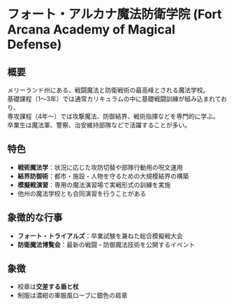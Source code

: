 # フォート・アルカナ魔法防衛学院 (Fort Arcana Academy of Magical Defense)

## 概要
メリーランド州にある、戦闘魔法と防衛戦術の最高峰とされる魔法学校。  
基礎課程（1〜3年）では通常カリキュラムの中に基礎戦闘訓練が組み込まれており、  
専攻課程（4年〜）では攻撃魔法、防御結界、戦術指揮などを専門的に学ぶ。  
卒業生は魔法軍、警察、治安維持部隊などで活躍することが多い。

## 特色
- **戦術魔法学**：状況に応じた攻防切替や部隊行動用の呪文運用  
- **結界防御術**：都市・施設・人物を守るための大規模結界の構築  
- **模擬戦演習**：専用の魔法演習場で実戦形式の訓練を実施  
- 他州の魔法学校とも合同演習を行うことがある

## 象徴的な行事
- **フォート・トライアルズ**：卒業試験を兼ねた総合模擬戦大会  
- **防衛魔法博覧会**：最新の戦闘・防御魔法技術を公開するイベント

## 象徴
- 校章は**交差する盾と杖**
- 制服は濃紺の軍服風ローブに銀色の肩章
